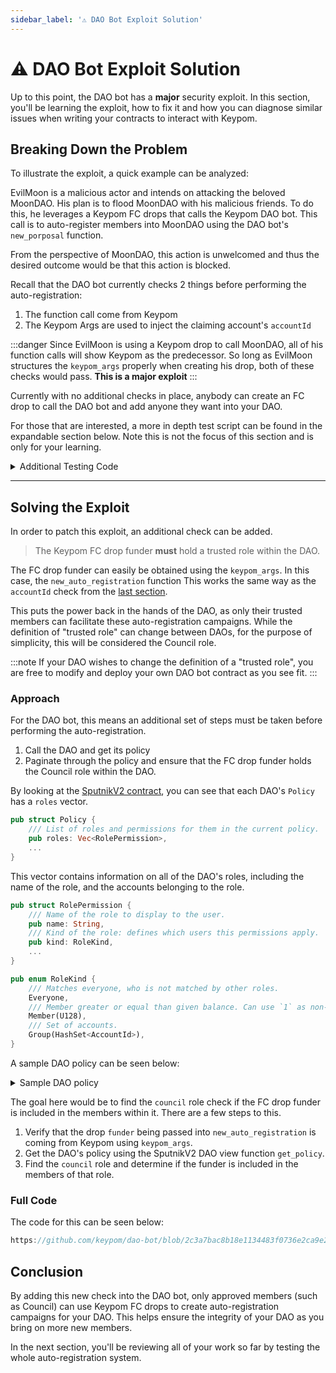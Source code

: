 ```yaml
---
sidebar_label: '⚠️ DAO Bot Exploit Solution'
---
```

# ⚠️ DAO Bot Exploit Solution
Up to this point, the DAO bot has a **major** security exploit. In this section, you'll be learning the exploit, how to fix it and how you can diagnose similar issues when writing your contracts to interact with Keypom. 

## Breaking Down the Problem
To illustrate the exploit, a quick example can be analyzed: 

EvilMoon is a malicious actor and intends on attacking the beloved MoonDAO. His plan is to flood MoonDAO with his malicious friends. To do this, he leverages a Keypom FC drops that calls the Keypom DAO bot. This call is to auto-register members into MoonDAO using the DAO bot's `new_porposal` function. 

From the perspective of MoonDAO, this action is unwelcomed and thus the desired outcome would be that this action is blocked.

Recall that the DAO bot currently checks 2 things before performing the auto-registration:
1. The function call come from Keypom  
2. The Keypom Args are used to inject the claiming account's `accountId`  

:::danger
Since EvilMoon is using a Keypom drop to call MoonDAO, all of his function calls will show Keypom as the predecessor. So long as EvilMoon structures the `keypom_args` properly when creating his drop, both of these checks would pass. **This is a major exploit**
:::

Currently with no additional checks in place, anybody can create an FC drop to call the DAO bot and add anyone they want into your DAO. 

For those that are interested, a more in depth test script can be found in the expandable section below. Note this is not the focus of this section and is only for your learning.
<details>
<summary>Additional Testing Code</summary>
<p>

One of the internal tests used to validate the DAO bot is to make sure other non-approved users cannot add new members to your DAO. The code for that is below.

```rust reference
https://github.com/keypom/dao-bot/blob/2c3a7bac8b18e1134483f0736e2ca9e2152f8509/__tests__/auto-registration/auto-reg-tests.ava.ts#L162-L250
```

The result of this test will be a failure as `member1` will be take on the role of `new-onboardee-role` in the DAO.

</p>
</details>

---

## Solving the Exploit
In order to patch this exploit, an additional check can be added.

> The Keypom FC drop funder **must** hold a trusted role within the DAO. 

The FC drop funder can easily be obtained using the `keypom_args`. In this case, the `new_auto_registration` function This works the same way as the `accountId` check from the [last section](./daobot.md#verification-of-function-call-and-arguments). 

This puts the power back in the hands of the DAO, as only their trusted members can facilitate these auto-registration campaigns. While the definition of "trusted role" can change between DAOs, for the purpose of simplicity, this will be considered the Council role. 

:::note
If your DAO wishes to change the definition of a "trusted role", you are free to modify and deploy your own DAO bot contract as you see fit.
:::

### Approach

For the DAO bot, this means an additional set of steps must be taken before performing the auto-registration.
1. Call the DAO and get its policy
2. Paginate through the policy and ensure that the FC drop funder holds the Council role within the DAO. 


By looking at the [SputnikV2 contract](https://github.com/near-daos/sputnik-dao-contract/blob/main/sputnikdao2/src/policy.rs), you can see that each DAO's `Policy` has a `roles` vector.
```rust
pub struct Policy {
    /// List of roles and permissions for them in the current policy.
    pub roles: Vec<RolePermission>,
    ...
}
```

This vector contains information on all of the DAO's roles, including the name of the role, and the accounts belonging to the role.
```rust
pub struct RolePermission {
    /// Name of the role to display to the user.
    pub name: String,
    /// Kind of the role: defines which users this permissions apply.
    pub kind: RoleKind,
    ...
}

pub enum RoleKind {
    /// Matches everyone, who is not matched by other roles.
    Everyone,
    /// Member greater or equal than given balance. Can use `1` as non-zero balance.
    Member(U128),
    /// Set of accounts.
    Group(HashSet<AccountId>),
}
```

A sample DAO policy can be seen below:

<details>
<summary>Sample DAO policy</summary>
<p>

``` bash
View call: moondao.sputnikv2.testnet.get_policy()
{
  roles: [
    { name: 'all', kind: 'Everyone', permissions: [], vote_policy: {} },
    {
      name: 'council',
      kind: { Group: [ 'minqi.testnet' ] },
      permissions: [
        'add_member_to_role:VoteRemove',
        'upgrade_self:VoteRemove',
        'policy:VoteReject',
        'bounty_done:AddProposal',
        'policy:VoteRemove',
        'set_vote_token:VoteReject',
        'upgrade_remote:AddProposal',
        'remove_member_from_role:VoteApprove',
        'add_bounty:VoteRemove',
        'vote:VoteApprove',
        '*:Finalize',
        'bounty_done:VoteApprove',
        'transfer:VoteRemove',
        'add_bounty:VoteReject',
        'add_member_to_role:VoteReject',
        'set_vote_token:VoteRemove',
        'transfer:VoteApprove',
        'transfer:VoteReject',
        'config:VoteReject',
        'call:VoteReject',
        'remove_member_from_role:VoteReject',
        'policy:AddProposal',
        'bounty_done:VoteRemove',
        'set_vote_token:AddProposal',
        'upgrade_self:AddProposal',
        'set_vote_token:VoteApprove',
        'config:VoteApprove',
        'policy:VoteApprove',
        'add_bounty:VoteApprove',
        'remove_member_from_role:VoteRemove',
        'transfer:AddProposal',
        'upgrade_remote:VoteReject',
        'call:VoteApprove',
        'add_member_to_role:AddProposal',
        'call:AddProposal',
        'call:VoteRemove',
        'config:AddProposal',
        'remove_member_from_role:AddProposal',
        'upgrade_remote:VoteApprove',
        'upgrade_remote:VoteRemove',
        'upgrade_self:VoteApprove',
        'upgrade_self:VoteReject',
        'vote:VoteReject',
        'vote:VoteRemove',
        'vote:AddProposal',
        'add_member_to_role:VoteApprove',
        'config:VoteRemove',
        'add_bounty:AddProposal',
        'bounty_done:VoteReject'
      ],
      vote_policy: {
        add_member_to_role: { weight_kind: 'RoleWeight', quorum: '0', threshold: [ 1, 2 ] },
        policy: { weight_kind: 'RoleWeight', quorum: '0', threshold: [ 1, 2 ] },
        vote: { weight_kind: 'RoleWeight', quorum: '0', threshold: [ 1, 2 ] },
        set_vote_token: { weight_kind: 'RoleWeight', quorum: '0', threshold: [ 1, 2 ] },
        remove_member_from_role: { weight_kind: 'RoleWeight', quorum: '0', threshold: [ 1, 2 ] },
        transfer: { weight_kind: 'RoleWeight', quorum: '0', threshold: [ 1, 2 ] },
        add_bounty: { weight_kind: 'RoleWeight', quorum: '0', threshold: [ 1, 2 ] },
        upgrade_self: { weight_kind: 'RoleWeight', quorum: '0', threshold: [ 1, 2 ] },
        bounty_done: { weight_kind: 'RoleWeight', quorum: '0', threshold: [ 1, 2 ] },
        call: { weight_kind: 'RoleWeight', quorum: '0', threshold: [ 1, 2 ] },
        config: { weight_kind: 'RoleWeight', quorum: '0', threshold: [ 1, 2 ] },
        upgrade_remote: { weight_kind: 'RoleWeight', quorum: '0', threshold: [ 1, 2 ] }
      }
    },
    {
      name: 'Keypom DAO Bot',
      kind: { Group: [ 'keypom-dao-bot.testnet' ] },
      permissions: [
        'add_member_to_role:VoteApprove',
        'add_member_to_role:VoteRemove',
        'add_member_to_role:VoteReject',
        'add_member_to_role:AddProposal'
      ],
      vote_policy: {
        transfer: { weight_kind: 'RoleWeight', quorum: '0', threshold: [ 1, 1 ] },
        upgrade_self: { weight_kind: 'RoleWeight', quorum: '0', threshold: [ 1, 1 ] },
        remove_member_from_role: { weight_kind: 'RoleWeight', quorum: '0', threshold: [ 1, 1 ] },
        set_vote_token: { weight_kind: 'RoleWeight', quorum: '0', threshold: [ 1, 1 ] },
        bounty_done: { weight_kind: 'RoleWeight', quorum: '0', threshold: [ 1, 1 ] },
        policy: { weight_kind: 'RoleWeight', quorum: '0', threshold: [ 1, 1 ] },
        add_member_to_role: { weight_kind: 'RoleWeight', quorum: '0', threshold: [ 1, 1 ] },
        call: { weight_kind: 'RoleWeight', quorum: '0', threshold: [ 1, 1 ] },
        config: { weight_kind: 'RoleWeight', quorum: '0', threshold: [ 1, 1 ] },
        upgrade_remote: { weight_kind: 'RoleWeight', quorum: '0', threshold: [ 1, 1 ] },
        vote: { weight_kind: 'RoleWeight', quorum: '0', threshold: [ 1, 1 ] },
        add_bounty: { weight_kind: 'RoleWeight', quorum: '0', threshold: [ 1, 1 ] }
      }
    }
  ],
  default_vote_policy: { weight_kind: 'RoleWeight', quorum: '0', threshold: [ 1, 2 ] },
  proposal_bond: '100000000000000000000000',
  proposal_period: '604800000000000',
  bounty_bond: '100000000000000000000000',
  bounty_forgiveness_period: '604800000000000'
}
```

</p>
</details>

The goal here would be to find the `council` role check if the FC drop funder is included in the members within it. There are a few steps to this.

1. Verify that the drop `funder` being passed into `new_auto_registration` is coming from Keypom using `keypom_args`.  
2. Get the DAO's policy using the SputnikV2 DAO view function `get_policy`.  
3. Find the `council` role and determine if the funder is included in the members of that role.  

### Full Code
The code for this can be seen below: 

```rust reference
https://github.com/keypom/dao-bot/blob/2c3a7bac8b18e1134483f0736e2ca9e2152f8509/src/lib.rs#L103-L164
```

## Conclusion

By adding this new check into the DAO bot, only approved members (such as Council) can use Keypom FC drops to create auto-registration campaigns for your DAO. This helps ensure the integrity of your DAO as you bring on more new members. 

In the next section, you'll be reviewing all of your work so far by testing the whole auto-registration system.
